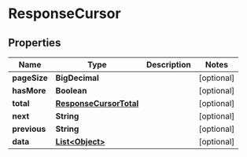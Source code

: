 

# ResponseCursor


## Properties

| Name | Type | Description | Notes |
|------------ | ------------- | ------------- | -------------|
|**pageSize** | **BigDecimal** |  |  [optional] |
|**hasMore** | **Boolean** |  |  [optional] |
|**total** | [**ResponseCursorTotal**](ResponseCursorTotal.md) |  |  [optional] |
|**next** | **String** |  |  [optional] |
|**previous** | **String** |  |  [optional] |
|**data** | [**List&lt;Object&gt;**](Object.md) |  |  [optional] |



